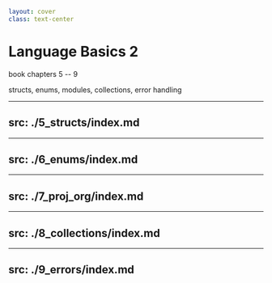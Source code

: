 ```yaml
layout: cover
class: text-center
```

# Language Basics 2

book chapters 5 -- 9

structs, enums, modules, collections, error handling

---
src: ./5_structs/index.md
---

---
src: ./6_enums/index.md
---

---
src: ./7_proj_org/index.md
---

---
src: ./8_collections/index.md
---

---
src: ./9_errors/index.md
---

